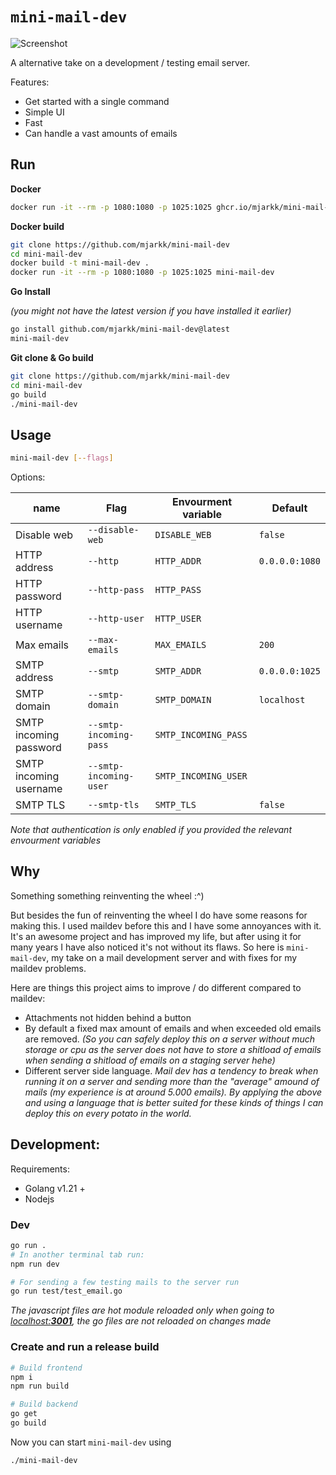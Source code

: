 # `mini-mail-dev`

![Screenshot](/screenshot.jpg?raw=true "Screnshot")

A alternative take on a development / testing email server.

Features:

- Get started with a single command
- Simple UI
- Fast
- Can handle a vast amounts of emails

## Run

**Docker**

```bash
docker run -it --rm -p 1080:1080 -p 1025:1025 ghcr.io/mjarkk/mini-mail-dev:latest
```

**Docker build**

```bash
git clone https://github.com/mjarkk/mini-mail-dev
cd mini-mail-dev
docker build -t mini-mail-dev .
docker run -it --rm -p 1080:1080 -p 1025:1025 mini-mail-dev
```

**Go Install**

_(you might not have the latest version if you have installed it earlier)_

```bash
go install github.com/mjarkk/mini-mail-dev@latest
mini-mail-dev
```

**Git clone & Go build**

```bash
git clone https://github.com/mjarkk/mini-mail-dev
cd mini-mail-dev
go build
./mini-mail-dev
```

## Usage

```sh
mini-mail-dev [--flags]
```

Options:

| name                   | Flag                   | Envourment variable  | Default        |
| ---------------------- | ---------------------- | -------------------- | -------------- |
| Disable web            | `--disable-web`        | `DISABLE_WEB`        | `false`        |
| HTTP address           | `--http`               | `HTTP_ADDR`          | `0.0.0.0:1080` |
| HTTP password          | `--http-pass`          | `HTTP_PASS`          |                |
| HTTP username          | `--http-user`          | `HTTP_USER`          |                |
| Max emails             | `--max-emails`         | `MAX_EMAILS`         | `200`          |
| SMTP address           | `--smtp`               | `SMTP_ADDR`          | `0.0.0.0:1025` |
| SMTP domain            | `--smtp-domain`        | `SMTP_DOMAIN`        | `localhost`    |
| SMTP incoming password | `--smtp-incoming-pass` | `SMTP_INCOMING_PASS` |                |
| SMTP incoming username | `--smtp-incoming-user` | `SMTP_INCOMING_USER` |                |
| SMTP TLS               | `--smtp-tls`           | `SMTP_TLS`           | `false`        |

_Note that authentication is only enabled if you provided the relevant envourment variables_

## Why

Something something reinventing the wheel :^)

But besides the fun of reinventing the wheel I do have some reasons for making this.
I used maildev before this and I have some annoyances with it. It's an awesome project and has improved my life, but after using it for many years I have also noticed it's not without its flaws. So here is `mini-mail-dev`, my take on a mail development server and with fixes for my maildev problems.

Here are things this project aims to improve / do different compared to maildev:

- Attachments not hidden behind a button
- By default a fixed max amount of emails and when exceeded old emails are removed. _(So you can safely deploy this on a server without much storage or cpu as the server does not have to store a shitload of emails when sending a shitload of emails on a staging server hehe)_
- Different server side language. _Mail dev has a tendency to break when running it on a server and sending more than the "average" amound of mails (my experience is at around 5.000 emails). By applying the above and using a language that is better suited for these kinds of things I can deploy this on every potato in the world._

## Development:

Requirements:

- Golang v1.21 +
- Nodejs

### Dev

```bash
go run .
# In another terminal tab run:
npm run dev

# For sending a few testing mails to the server run
go run test/test_email.go
```

_The javascript files are hot module reloaded only when going to [localhost:**3001**](http://localhost:3001), the go files are not reloaded on changes made_

### Create and run a release build

```bash
# Build frontend
npm i
npm run build

# Build backend
go get
go build
```

Now you can start `mini-mail-dev` using

```bash
./mini-mail-dev
```
